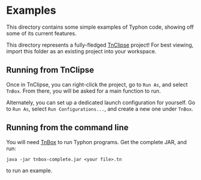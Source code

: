 # Examples

This directory contains some simple examples of Typhon code, showing off some of its current features.

This directory represents a fully-fledged [TnClipse](https://github.com/TyphonLang/TnClipse) project! For best viewing, import this folder as an existing project into your workspace.

## Running from TnClipse

Once in TnClipse, you can right-click the project, go to `Run As`, and select `TnBox`. From there, you will be asked for a main function to run.

Alternately, you can set up a dedicated launch configuration for yourself. Go to `Run As`, select `Run Configurations...`, and create a new one under `TnBox`.

## Running from the command line

You will need [TnBox](https://github.com/TyphonLang/TnBox) to run Typhon programs. Get the complete JAR, and run:

```
java -jar tnbox-complete.jar <your file>.tn
```

to run an example.